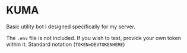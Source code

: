 # KUMA

Basic utility bot I designed specifically for my server.

The `.env` file is not included. If you wish to test, provide your own token within it. Standard notation (`TOKEN=DEVTOKENHERE`)